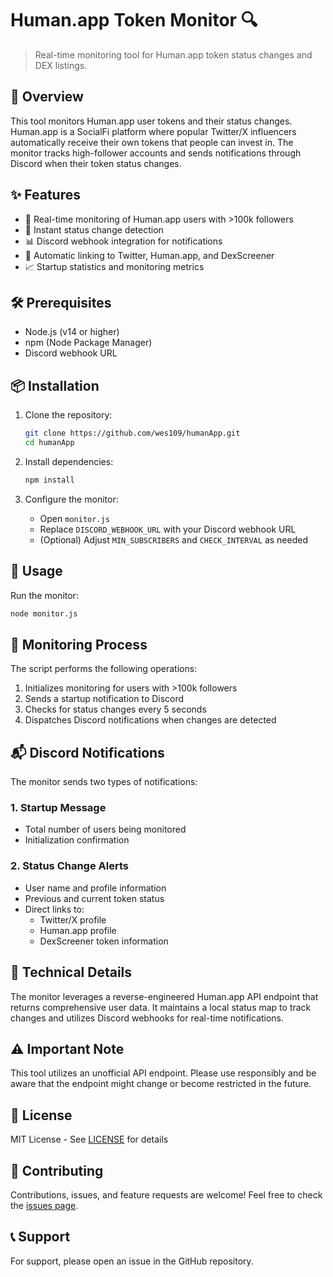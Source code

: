 # Human.app Token Monitor 🔍

> Real-time monitoring tool for Human.app token status changes and DEX listings.

## 📝 Overview

This tool monitors Human.app user tokens and their status changes. Human.app is a SocialFi platform where popular Twitter/X influencers automatically receive their own tokens that people can invest in. The monitor tracks high-follower accounts and sends notifications through Discord when their token status changes.

## ✨ Features

- 🔄 Real-time monitoring of Human.app users with >100k followers
- 🚀 Instant status change detection
- 📊 Discord webhook integration for notifications
- 🔗 Automatic linking to Twitter, Human.app, and DexScreener
- 📈 Startup statistics and monitoring metrics

## 🛠️ Prerequisites

- Node.js (v14 or higher)
- npm (Node Package Manager)
- Discord webhook URL

## 📦 Installation

1. Clone the repository:
   ```bash
   git clone https://github.com/wes109/humanApp.git
   cd humanApp
   ```

2. Install dependencies:
   ```bash
   npm install
   ```

3. Configure the monitor:
   - Open `monitor.js`
   - Replace `DISCORD_WEBHOOK_URL` with your Discord webhook URL
   - (Optional) Adjust `MIN_SUBSCRIBERS` and `CHECK_INTERVAL` as needed

## 🚀 Usage

Run the monitor:
```bash
node monitor.js
```

## 🔄 Monitoring Process

The script performs the following operations:
1. Initializes monitoring for users with >100k followers
2. Sends a startup notification to Discord
3. Checks for status changes every 5 seconds
4. Dispatches Discord notifications when changes are detected

## 📬 Discord Notifications

The monitor sends two types of notifications:

### 1. Startup Message
- Total number of users being monitored
- Initialization confirmation

### 2. Status Change Alerts
- User name and profile information
- Previous and current token status
- Direct links to:
  - Twitter/X profile
  - Human.app profile
  - DexScreener token information

## 🔧 Technical Details

The monitor leverages a reverse-engineered Human.app API endpoint that returns comprehensive user data. It maintains a local status map to track changes and utilizes Discord webhooks for real-time notifications.

## ⚠️ Important Note

This tool utilizes an unofficial API endpoint. Please use responsibly and be aware that the endpoint might change or become restricted in the future.

## 📄 License

MIT License - See [LICENSE](LICENSE) for details

## 🤝 Contributing

Contributions, issues, and feature requests are welcome! Feel free to check the [issues page](https://github.com/wes109/humanApp/issues).

## 📞 Support

For support, please open an issue in the GitHub repository.
